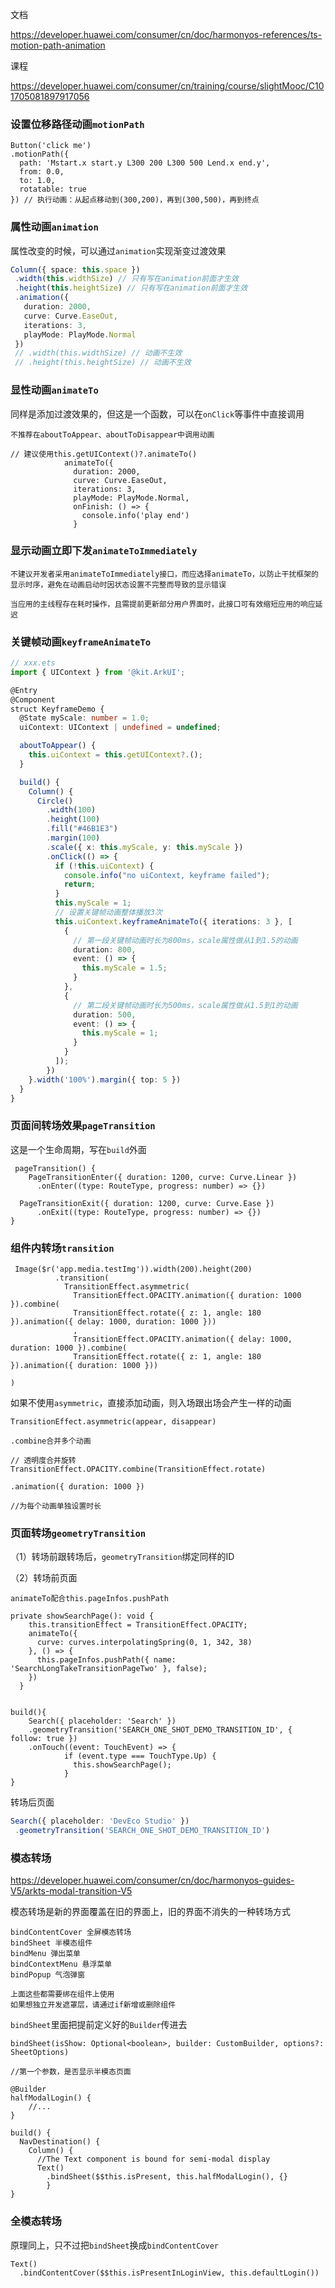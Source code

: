 文档

https://developer.huawei.com/consumer/cn/doc/harmonyos-references/ts-motion-path-animation



课程

https://developer.huawei.com/consumer/cn/training/course/slightMooc/C101705081897917056



### 设置位移路径动画`motionPath`

```
Button('click me')
.motionPath({
  path: 'Mstart.x start.y L300 200 L300 500 Lend.x end.y',
  from: 0.0,
  to: 1.0,
  rotatable: true
}) // 执行动画：从起点移动到(300,200)，再到(300,500)，再到终点
```



### 属性动画`animation`

属性改变的时候，可以通过`animation`实现渐变过渡效果

```typescript
Column({ space: this.space })
 .width(this.widthSize) // 只有写在animation前面才生效
 .height(this.heightSize) // 只有写在animation前面才生效
 .animation({
   duration: 2000,
   curve: Curve.EaseOut,
   iterations: 3,
   playMode: PlayMode.Normal
 })
 // .width(this.widthSize) // 动画不生效
 // .height(this.heightSize) // 动画不生效
```



### 显性动画`animateTo`

同样是添加过渡效果的，但这是一个函数，可以在`onClick`等事件中直接调用

```
不推荐在aboutToAppear、aboutToDisappear中调用动画
```



```
// 建议使用this.getUIContext()?.animateTo()
            animateTo({
              duration: 2000,
              curve: Curve.EaseOut,
              iterations: 3,
              playMode: PlayMode.Normal,
              onFinish: () => {
                console.info('play end')
              }
```



### 显示动画立即下发`animateToImmediately`

```
不建议开发者采用animateToImmediately接口，而应选择animateTo，以防止干扰框架的显示时序，避免在动画启动时因状态设置不完整而导致的显示错误

当应用的主线程存在耗时操作，且需提前更新部分用户界面时，此接口可有效缩短应用的响应延迟
```





### 关键帧动画`keyframeAnimateTo`

```typescript
// xxx.ets
import { UIContext } from '@kit.ArkUI';

@Entry
@Component
struct KeyframeDemo {
  @State myScale: number = 1.0;
  uiContext: UIContext | undefined = undefined;

  aboutToAppear() {
    this.uiContext = this.getUIContext?.();
  }

  build() {
    Column() {
      Circle()
        .width(100)
        .height(100)
        .fill("#46B1E3")
        .margin(100)
        .scale({ x: this.myScale, y: this.myScale })
        .onClick(() => {
          if (!this.uiContext) {
            console.info("no uiContext, keyframe failed");
            return;
          }
          this.myScale = 1;
          // 设置关键帧动画整体播放3次
          this.uiContext.keyframeAnimateTo({ iterations: 3 }, [
            {
              // 第一段关键帧动画时长为800ms，scale属性做从1到1.5的动画
              duration: 800,
              event: () => {
                this.myScale = 1.5;
              }
            },
            {
              // 第二段关键帧动画时长为500ms，scale属性做从1.5到1的动画
              duration: 500,
              event: () => {
                this.myScale = 1;
              }
            }
          ]);
        })
    }.width('100%').margin({ top: 5 })
  }
}
```



### 页面间转场效果`pageTransition`

这是一个生命周期，写在`build`外面

```
 pageTransition() {
    PageTransitionEnter({ duration: 1200, curve: Curve.Linear })
      .onEnter((type: RouteType, progress: number) => {})
  
  PageTransitionExit({ duration: 1200, curve: Curve.Ease })
      .onExit((type: RouteType, progress: number) => {})
}
```



### 组件内转场`transition`

```
 Image($r('app.media.testImg')).width(200).height(200)
          .transition(
            TransitionEffect.asymmetric(
              TransitionEffect.OPACITY.animation({ duration: 1000 }).combine(
              TransitionEffect.rotate({ z: 1, angle: 180 }).animation({ delay: 1000, duration: 1000 }))
              ,
              TransitionEffect.OPACITY.animation({ delay: 1000, duration: 1000 }).combine(
              TransitionEffect.rotate({ z: 1, angle: 180 }).animation({ duration: 1000 }))

)
```



如果不使用`asymmetric`，直接添加动画，则入场跟出场会产生一样的动画

```
TransitionEffect.asymmetric(appear, disappear)
```



```
.combine合并多个动画

// 透明度合并旋转
TransitionEffect.OPACITY.combine(TransitionEffect.rotate)
```



```
.animation({ duration: 1000 })

//为每个动画单独设置时长
```



### 页面转场`geometryTransition`

（1）转场前跟转场后，`geometryTransition`绑定同样的ID

（2）转场前页面

```
animateTo配合this.pageInfos.pushPath
```



```
private showSearchPage(): void {
    this.transitionEffect = TransitionEffect.OPACITY;
    animateTo({
      curve: curves.interpolatingSpring(0, 1, 342, 38)
    }, () => {
      this.pageInfos.pushPath({ name: 'SearchLongTakeTransitionPageTwo' }, false);
    })
  }


build(){
	Search({ placeholder: 'Search' })
	.geometryTransition('SEARCH_ONE_SHOT_DEMO_TRANSITION_ID', { follow: true })
	.onTouch((event: TouchEvent) => {
            if (event.type === TouchType.Up) {
              this.showSearchPage();
            }
}
```



转场后页面

```typescript
Search({ placeholder: 'DevEco Studio' })
 .geometryTransition('SEARCH_ONE_SHOT_DEMO_TRANSITION_ID')
```



### 模态转场

https://developer.huawei.com/consumer/cn/doc/harmonyos-guides-V5/arkts-modal-transition-V5

模态转场是新的界面覆盖在旧的界面上，旧的界面不消失的一种转场方式

```
bindContentCover 全屏模态转场
bindSheet 半模态组件
bindMenu 弹出菜单
bindContextMenu 悬浮菜单
bindPopup 气泡弹窗

上面这些都需要绑在组件上使用
如果想独立开发遮罩层，请通过if新增或删除组件
```



`bindSheet`里面把提前定义好的`Builder`传进去

```
bindSheet(isShow: Optional<boolean>, builder: CustomBuilder, options?: SheetOptions)

//第一个参数，是否显示半模态页面
```



```
@Builder
halfModalLogin() {
	//...
}

build() {
  NavDestination() {
    Column() {
      //The Text component is bound for semi-modal display
      Text()
        .bindSheet($$this.isPresent, this.halfModalLogin(), {}
        }
}
```



### 全模态转场

原理同上，只不过把`bindSheet`换成`bindContentCover`

```
Text()
  .bindContentCover($$this.isPresentInLoginView, this.defaultLogin())
```

